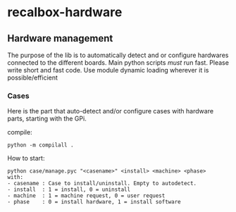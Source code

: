 # recalbox-hardware

## Hardware management

The purpose of the lib is to automatically detect and or configure hardwares connected to the different boards.
Main python scripts *must* run fast. Please write short and fast code. Use module dynamic loading wherever it is possible/efficient

### Cases

Here is the part that auto-detect and/or configure cases with hardware parts, starting with the GPi.

compile:
```
python -m compilall .
```

How to start:
```
python case/manage.pyc "<casename>" <install> <machine> <phase>
with:
- casename : Case to install/uninstall. Empty to autodetect.
- install  : 1 = install, 0 = uninstall
- machine  : 1 = machine request, 0 = user request
- phase    : 0 = install hardware, 1 = install software
```
